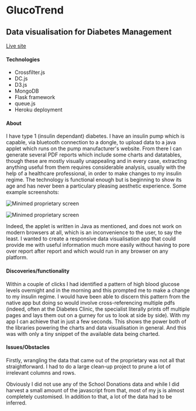 # GlucoTrend
## Data visualisation for Diabetes Management

[Live site](https://gluco-trend.herokuapp.com/)

#### Technologies
* Crossfilter.js
* DC.js
* D3.js
* MongoDB
* Flask framework
* queue.js
* Heroku deployment

#### About
I have type 1 (insulin dependant) diabetes.  I have an insulin pump which is capable, via bluetooth connection to a dongle, to upload data to a java applet which runs on the pump manufacturer's website.  From there I can generate several PDF reports which include some charts and datatables, though these are mostly visually unappealing and in every case, extracting anything useful from them requires considerable analysis, usually with the help of a healthcare professional, in order to make changes to my insulin regime.  The technology is functional enough but is beginning to show its age and has never been a particulary pleasing aesthetic experience. Some example screenshots:

![Minimed proprietary screen](https://github.com/jodiegardiner/project-glucose/blob/master/minimed2.png)

![Minimed proprietary screen](https://github.com/jodiegardiner/project-glucose/blob/master/minimed3.png)

Indeed, the applet is written in Java as mentioned, and does not work on modern browsers at all, which is an inconvenience to the user, to say the least.  I wanted to create a responsive data visualisation app that could provide me with useful information much more easily without having to pore over report after report and which would run in any browser on any platform.

#### Discoveries/functionality
Within a couple of clicks I had identified a pattern of high blood glucose levels overnight and in the morning and this prompted me to make a change to my insulin regime.  I would have been able to discern this pattern from the native app but doing so would involve cross-referencing multiple pdfs (indeed, often at the Diabetes Clinic, the specialist literally prints off multiple pages and lays them out on a gurney for us to look at side by side). With my app I can achieve that in just a few seconds. This shows the power both of the libraries powering the charts and data visualisation in general. And this was with only a tiny snippet of the available data being charted.

#### Issues/Obstacles
Firstly, wrangling the data that came out of the proprietary was not all that straightforward.  I had to do a large clean-up project to prune a lot of irrelevant columns and rows.

Obviously I did not use any of the School Donations data and while I did harvest a small amount of the javascript from that, most of my js is almost completely customised.  In addition to that, a lot of the data had to be inferred.
